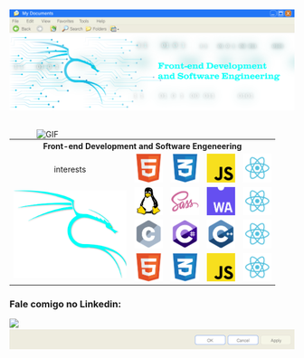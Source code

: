 <p align="center">
  <img src="https://github.com/devartes/devartes/blob/main/win%20xp-01.png" alt="devartes">
  <a href="https://devartes-portfolio.vercel.app/"><img src="https://raw.githubusercontent.com/devartes/devartes/main/dragon4-01.png" alt="devartes"></a>
  <br>
  <br>
</p> 
<a target="_blank" rel="noopener noreferrer" href="https://devartes-portfolio.vercel.app/?raw=true"><img align="right" alt="GIF" src="https://github.com/devartes/devartes/blob/main/computador%20(2).gif?raw=true" width="456"></a>
<p align="left">
<table>
<tbody>
<tr>
<th colspan="5">Front-end Development and Software Engeneering</th>
</tr>
<tr>
<td><p align="center">interests</p></td>
<td><img src="https://github.com/devartes/devartes/blob/main/html-01.png" width="50" ></td>
<td><img src="https://github.com/devartes/devartes/blob/main/css-01.png" width="50" ></td>
<td><img src="https://github.com/devartes/devartes/blob/main/js-01.png" width="50" ></td>
<td><img src="https://github.com/devartes/devartes/blob/main/react-01.png" width="50" ></td>
</tr>
<tr>
<td rowspan="3"><img src="https://github.com/devartes/devartes/blob/main/kali-01.png" width="200" ></td>
<td><img src="https://github.com/devartes/devartes/blob/main/tux-01.png" width="50" ></td>
<td><img src="https://github.com/devartes/devartes/blob/main/sass-01.png" width="50" ></td>
<td><img src="https://github.com/devartes/devartes/blob/main/webassembly-01.png" width="50" ></td>
<td><img src="https://github.com/devartes/devartes/blob/main/react-01.png" width="50" ></td>
</tr>
<tr>
<td><img src="https://github.com/devartes/devartes/blob/main/c-01.png" width="50" ></td>
<td><img src="https://github.com/devartes/devartes/blob/main/csharp-01.png" width="50" ></td>
<td><img src="https://github.com/devartes/devartes/blob/main/cplus-01.png" width="50" ></td>
<td><img src="https://github.com/devartes/devartes/blob/main/react-01.png" width="50" ></td>
</tr>
<tr>
<td><img src="https://github.com/devartes/devartes/blob/main/html-01.png" width="50" ></td>
<td><img src="https://github.com/devartes/devartes/blob/main/css-01.png" width="50" ></td>
<td><img src="https://github.com/devartes/devartes/blob/main/js-01.png" width="50" ></td>
<td><img src="https://github.com/devartes/devartes/blob/main/react-01.png" width="50" ></td> 
</tr>
</tbody>
</table>
 </p>       
<h3><a id="fale-comigo-no-linkedin:" class="anchor" aria-hidden="true" href="#talk-with-me-i-am-kinda-awesome"></a>Fale comigo no Linkedin:</h3>
<a href="https://www.linkedin.com/in/anacdcavalcante">
    <img src="https://img.shields.io/badge/LinkedIn-0077B5?style=for-the-badge&logo=linkedin&logoColor=white">
  </a>
  
<img src="https://github.com/devartes/devartes/blob/main/win%20xp%202-01.png" alt="devartes">
